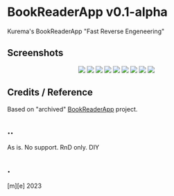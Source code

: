 # BookReaderApp v0.1-alpha

Kurema's BookReaderApp "Fast Reverse Engeneering"

## Screenshots
<p align="center">
  <img src="Images/shot_01.png">
  <img src="Images/shot_02.png">
 <img src="Images/shot_03.png">
 <img src="Images/shot_04.png">
  <img src="Images/shot_05.png">
 <img src="Images/shot_06.png">
 <img src="Images/shot_07.png">
  <img src="Images/shot_08.png">
 <img src="Images/shot_09.png">

</p>

## Credits / Reference
Based on "archived" [BookReaderApp](https://github.com/kurema/BookViewerApp) project. 

## ..
As is. No support. RnD only. DIY

## .
[m][e] 2023